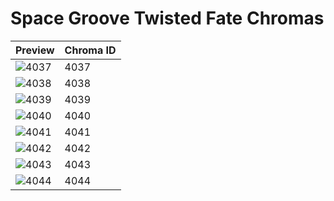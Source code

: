 # Space Groove Twisted Fate Chromas

| Preview | Chroma ID |
|---------|-----------|
| ![4037](https://raw.communitydragon.org/latest/plugins/rcp-be-lol-game-data/global/default/v1/champion-chroma-images/4/4037.png) | 4037 |
| ![4038](https://raw.communitydragon.org/latest/plugins/rcp-be-lol-game-data/global/default/v1/champion-chroma-images/4/4038.png) | 4038 |
| ![4039](https://raw.communitydragon.org/latest/plugins/rcp-be-lol-game-data/global/default/v1/champion-chroma-images/4/4039.png) | 4039 |
| ![4040](https://raw.communitydragon.org/latest/plugins/rcp-be-lol-game-data/global/default/v1/champion-chroma-images/4/4040.png) | 4040 |
| ![4041](https://raw.communitydragon.org/latest/plugins/rcp-be-lol-game-data/global/default/v1/champion-chroma-images/4/4041.png) | 4041 |
| ![4042](https://raw.communitydragon.org/latest/plugins/rcp-be-lol-game-data/global/default/v1/champion-chroma-images/4/4042.png) | 4042 |
| ![4043](https://raw.communitydragon.org/latest/plugins/rcp-be-lol-game-data/global/default/v1/champion-chroma-images/4/4043.png) | 4043 |
| ![4044](https://raw.communitydragon.org/latest/plugins/rcp-be-lol-game-data/global/default/v1/champion-chroma-images/4/4044.png) | 4044 |